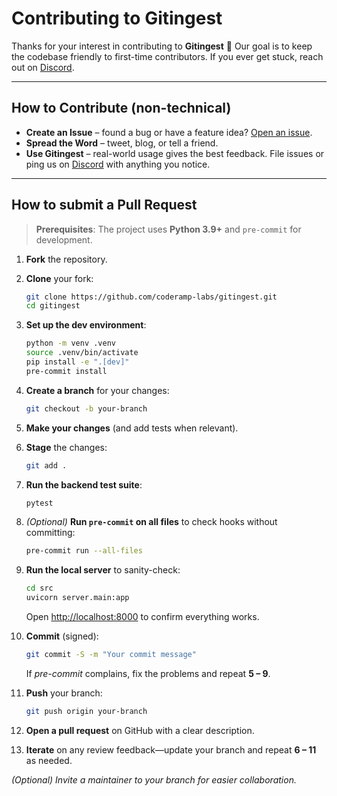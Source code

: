 # Contributing to Gitingest

Thanks for your interest in contributing to **Gitingest** 🚀 Our goal is to keep the codebase friendly to first-time contributors.
If you ever get stuck, reach out on [Discord](https://discord.com/invite/zerRaGK9EC).

---

## How to Contribute (non-technical)

- **Create an Issue** – found a bug or have a feature idea?
  [Open an issue](https://github.com/coderamp-labs/gitingest/issues/new).
- **Spread the Word** – tweet, blog, or tell a friend.
- **Use Gitingest** – real-world usage gives the best feedback. File issues or ping us on [Discord](https://discord.com/invite/zerRaGK9EC) with anything you notice.

---

## How to submit a Pull Request

> **Prerequisites**: The project uses **Python 3.9+** and `pre-commit` for development.

1. **Fork** the repository.

2. **Clone** your fork:

   ```bash
   git clone https://github.com/coderamp-labs/gitingest.git
   cd gitingest
   ```

3. **Set up the dev environment**:

   ```bash
   python -m venv .venv
   source .venv/bin/activate
   pip install -e ".[dev]"
   pre-commit install
   ```

4. **Create a branch** for your changes:

   ```bash
   git checkout -b your-branch
   ```

5. **Make your changes** (and add tests when relevant).

6. **Stage** the changes:

   ```bash
   git add .
   ```

7. **Run the backend test suite**:

   ```bash
   pytest
   ```

8. *(Optional)* **Run `pre-commit` on all files** to check hooks without committing:

   ```bash
   pre-commit run --all-files
   ```

9. **Run the local server** to sanity-check:

    ```bash
    cd src
    uvicorn server.main:app
    ```

    Open [http://localhost:8000](http://localhost:8000) to confirm everything works.

10. **Commit** (signed):

    ```bash
    git commit -S -m "Your commit message"
    ```

    If *pre-commit* complains, fix the problems and repeat **5 – 9**.

11. **Push** your branch:

    ```bash
    git push origin your-branch
    ```

12. **Open a pull request** on GitHub with a clear description.

13. **Iterate** on any review feedback—update your branch and repeat **6 – 11** as needed.

*(Optional) Invite a maintainer to your branch for easier collaboration.*

